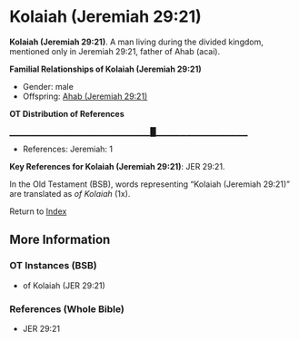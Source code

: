 # Kolaiah (Jeremiah 29:21)
**Kolaiah (Jeremiah 29:21)**. 
A man living during the divided kingdom, mentioned only in Jeremiah 29:21, father of Ahab (acai). 




**Familial Relationships of Kolaiah (Jeremiah 29:21)**


* Gender: male
* Offspring: [Ahab (Jeremiah 29:21)](Ahab.2.md)


**OT Distribution of References**

▁▁▁▁▁▁▁▁▁▁▁▁▁▁▁▁▁▁▁▁▁▁▁█▁▁▁▁▁▁▁▁▁▁▁▁▁▁▁
* References: Jeremiah: 1



**Key References for Kolaiah (Jeremiah 29:21)**: 
JER 29:21. 


In the Old Testament (BSB), words representing “Kolaiah (Jeremiah 29:21)” are translated as 
*of Kolaiah* (1x). 




Return to [Index](00-Index.md)

## More Information

### OT Instances (BSB)

* of Kolaiah (JER 29:21)



### References (Whole Bible)

* JER 29:21




